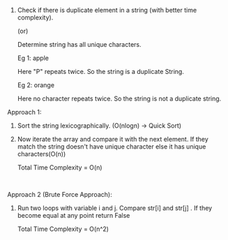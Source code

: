 1. Check if there is duplicate element in a string (with better time complexity).

   (or)

   Determine string has all unique characters.

   Eg 1: apple

   Here "P" repeats twice. So the string is a duplicate String.

   Eg 2: orange

   Here no character repeats twice. So the string is not a duplicate string.

Approach 1:

1. Sort the string lexicographically. (O(nlogn) -> Quick Sort)

2. Now iterate the array and compare it with the next element. If they match the string doesn't have unique character else it has unique characters(O(n))

   Total Time Complexity = O(n)

   ​

Approach 2 (Brute Force Approach):

1. Run two loops with variable i and j. Compare str[i] and str[j] . If they become equal at any point return False

   Total Time Complexity = O(n^2)













​         





